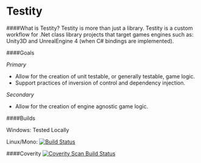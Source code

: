 # Testity

####What is Testity?
Testity is more than just a library. Testity is a custom workflow for .Net class library projects that target games engines such as: Unity3D and UnrealEngine 4 (when C# bindings are implemented).

####Goals

*Primary*
* Allow for the creation of unit testable, or generally testable, game logic.
* Support practices of inversion of control and dependency injection.

*Secondary*
* Allow for the creation of engine agnostic game logic.

####Builds

Windows: Tested Locally

Linux/Mono: [![Build Status](https://travis-ci.org/HelloKitty/Testity.svg?branch=master)](https://travis-ci.org/HelloKitty/Testity)

####Coverity
<a href="https://scan.coverity.com/projects/hellokitty-testity">
  <img alt="Coverity Scan Build Status"
       src="https://scan.coverity.com/projects/7337/badge.svg"/>
</a>
